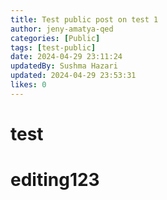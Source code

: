 ```yaml
---
title: Test public post on test 1
author: jeny-amatya-qed
categories: [Public]
tags: [test-public]
date: 2024-04-29 23:11:24 
updatedBy: Sushma Hazari
updated: 2024-04-29 23:53:31 
likes: 0
---
```


# test
# editing123